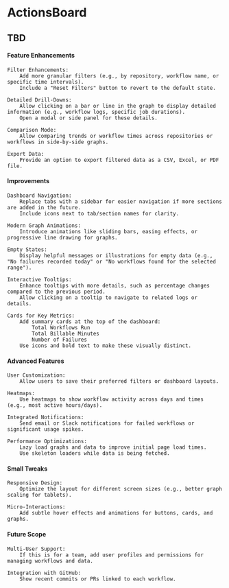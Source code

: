 # ActionsBoard

## TBD
#### Feature Enhancements

    Filter Enhancements:
        Add more granular filters (e.g., by repository, workflow name, or specific time intervals).
        Include a "Reset Filters" button to revert to the default state.

    Detailed Drill-Downs:
        Allow clicking on a bar or line in the graph to display detailed information (e.g., workflow logs, specific job durations).
        Open a modal or side panel for these details.

    Comparison Mode:
        Allow comparing trends or workflow times across repositories or workflows in side-by-side graphs.

    Export Data:
        Provide an option to export filtered data as a CSV, Excel, or PDF file.

#### Improvements

    Dashboard Navigation:
        Replace tabs with a sidebar for easier navigation if more sections are added in the future.
        Include icons next to tab/section names for clarity.

    Modern Graph Animations:
        Introduce animations like sliding bars, easing effects, or progressive line drawing for graphs.

    Empty States:
        Display helpful messages or illustrations for empty data (e.g., "No failures recorded today" or "No workflows found for the selected range").

    Interactive Tooltips:
        Enhance tooltips with more details, such as percentage changes compared to the previous period.
        Allow clicking on a tooltip to navigate to related logs or details.

    Cards for Key Metrics:
        Add summary cards at the top of the dashboard:
            Total Workflows Run
            Total Billable Minutes
            Number of Failures
        Use icons and bold text to make these visually distinct.

#### Advanced Features

    User Customization:
        Allow users to save their preferred filters or dashboard layouts.

    Heatmaps:
        Use heatmaps to show workflow activity across days and times (e.g., most active hours/days).

    Integrated Notifications:
        Send email or Slack notifications for failed workflows or significant usage spikes.

    Performance Optimizations:
        Lazy load graphs and data to improve initial page load times.
        Use skeleton loaders while data is being fetched.

#### Small Tweaks

    Responsive Design:
        Optimize the layout for different screen sizes (e.g., better graph scaling for tablets).

    Micro-Interactions:
        Add subtle hover effects and animations for buttons, cards, and graphs.

#### Future Scope

    Multi-User Support:
        If this is for a team, add user profiles and permissions for managing workflows and data.

    Integration with GitHub:
        Show recent commits or PRs linked to each workflow.
